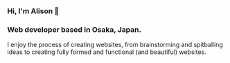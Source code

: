 ### Hi, I'm Alison 🌿

### Web developer based in Osaka, Japan.

I enjoy the process of creating websites, from brainstorming and spitballing ideas to creating fully formed and functional (and beautiful) websites.

<!--

Contact me:

LinkedIn - AlisonJeffrey
Portfolio - alisonjeffrey.me
Email - alisonnwebb@hotmail.com

**AlisonJeffrey/AlisonJeffrey** is a ✨ _special_ ✨ repository because its `README.md` (this file) appears on your GitHub profile.

Here are some ideas to get you started:

- 🔭 I’m currently working on ...
- 🌱 I’m currently learning ...
- 👯 I’m looking to collaborate on ...
- 🤔 I’m looking for help with ...
- 💬 Ask me about ...
- 📫 How to reach me: ...
- 😄 Pronouns: ...
- ⚡ Fun fact: ...
-->
